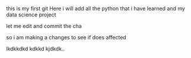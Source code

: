 this is my first git
Here i will add all the python that i have learned
and my data science project


let me edit and commit the cha

so i am making a changes to see if does affected


lkdkkdkd
kdkkd
kjdkdk..